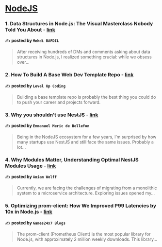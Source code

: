 
<h1><a href=https://medium.com/tag/nodejs/recommended target="_blank" rel="noopener noreferrer">NodeJS</a></h1>
<h3>1. Data Structures in Node.js: The Visual Masterclass Nobody Told You About - <a href="https://medium.com/@mehdibafdil/data-structures-in-node-js-the-visual-masterclass-nobody-told-you-about-eed31cc6b338" target="_blank" rel="noopener noreferrer">link</a></h3>

✍️ **posted by `Mehdi BAFDIL`**

<blockquote>After receiving hundreds of DMs and comments asking about data structures in Node.js, I realized something crucial: while we obsess over…</blockquote>

<h3>2. How To Build A Base Web Dev Template Repo - <a href="https://medium.com/gitconnected/how-to-build-a-base-web-dev-template-repo-d4172ebfa915" target="_blank" rel="noopener noreferrer">link</a></h3>

✍️ **posted by `Level Up Coding`**

<blockquote>Building a base template repo is probably the best thing you could do to push your career and projects forward.</blockquote>

<h3>3. Why you shouldn’t use NestJS - <a href="https://medium.com/@meric.emmanuel/why-you-shouldnt-use-nestjs-e92a3c454ea2" target="_blank" rel="noopener noreferrer">link</a></h3>

✍️ **posted by `Emmanuel Meric de Bellefon`**

<blockquote>Being in the NodeJS ecosystem for a few years, I’m surprised by how many startups use NestJS and still face the same issues. Probably a lot…</blockquote>

<h3>4. Why Modules Matter, Understanding Optimal NestJS Modules Usage - <a href="https://medium.com/@aniamwolff21/why-modules-matter-understanding-optimal-nestjs-modules-usage-411299ca9f07" target="_blank" rel="noopener noreferrer">link</a></h3>

✍️ **posted by `Aniam Wolff`**

<blockquote>Currently, we are facing the challenges of migrating from a monolithic system to a microservice architecture.
Exploring issues opened my…</blockquote>

<h3>5. Optimizing prom-client: How We Improved P99 Latencies by 10x in Node.js - <a href="https://medium.com/@Games24x7Tech/optimizing-prom-client-how-we-improved-p99-latencies-by-10x-in-node-js-c3c2f6c68297" target="_blank" rel="noopener noreferrer">link</a></h3>

✍️ **posted by `Games24x7 Blogs`**

<blockquote>The prom-client (Prometheus Client) is the most popular library for Node.js, with approximately 2 million weekly downloads. This library…</blockquote>

